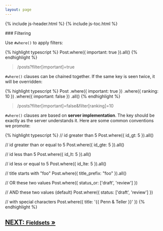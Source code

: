 ```yaml
---
layout: page
---
```


{% include js-header.html %}
{% include js-toc.html %}

<div markdown="1" class="col-md-8 col-md-offset-1">
### Filtering

Use `#where()` to apply filters:

{% highlight typescript %}
Post.where({ important: true }).all()
{% endhighlight %}
<blockquote class="url">
  <p>/posts?filter[important]=true</p>
</blockquote>

`#where()` clauses can be chained together. If the same key is seen
twice, it will be overridden:

{% highlight typescript %}
Post
  .where({ important: true })
  .where({ ranking: 10 })
  .where({ important: false })
  .all()
{% endhighlight %}
<blockquote class="url">
  <p>/posts?filter[important]=false&filter[ranking]=10</p>
</blockquote>

`#where()` clauses are based on **server implementation**. The key
should be exactly as the server understands it. Here are some common
conventions we promote:

{% highlight typescript %}
// id greater than 5
Post.where({ id_gt: 5 }).all()

// id greater than or equal to 5
Post.where({ id_gte: 5 }).all()

// id less than 5
Post.where({ id_lt: 5 }).all()

// id less or equal to 5
Post.where({ id_lte: 5 }).all()

// title starts with "foo"
Post.where({ title_prefix: "foo" }).all()

// OR these two values
Post.where({ status_or: ['draft', 'review'] })

// AND these two values (default)
Post.where({ status: ['draft', 'review'] })

// with special characters
Post.where({ title: '{{ Penn & Teller }}' })
{% endhighlight %}

<div class="clearfix">
  <h2 id="next">
    <a href="{{site.github.url}}/js/reads/fieldsets">
      NEXT:
      <small>Fieldsets</small>
      &raquo;
    </a>
  </h2>
</div>
